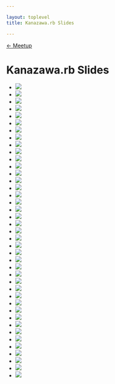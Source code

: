 ```yaml
---

layout: toplevel
title: Kanazawa.rb Slides

---
```


[<- Meetup](./)

Kanazawa.rb Slides
==================
<ul class="slides">
  <li data-date="2014-04-19">
    <a target="_blank" href="http://www.slideshare.net/pharaohkj/heartbleed-33703988?ref=http%3A%2F%2Fwww.slideshare.net%2Fpharaohkj">
      <img src="http://image.slidesharecdn.com/heartbleed-140419020216-phpapp01/95/slide-1-638.jpg?cb=1397890975" />
    </a>
  </li>
  <li data-date="2014-04-19">
    <a target="_blank" href="http://www.slideshare.net/yizawa/octopress">
      <img src="http://image.slidesharecdn.com/octopress-140419001857-phpapp01/95/slide-1-638.jpg?cb=1397885202" />
    </a>
  </li>
  <li data-date="2014-03-15">
    <a target="_blank" href="http://www.slideshare.net/pharaohkj/ss-32339680">
      <img src="http://image.slidesharecdn.com/random-140315014955-phpapp02/95/slide-1-638.jpg?cb=1394866376" />
    </a>
  </li>
  <li data-date="2014-03-15">
    <a target="_blank" href="http://www.slideshare.net/yizawa/rubyffi">
      <img src="http://image.slidesharecdn.com/ffi-140315012934-phpapp01/95/slide-1-638.jpg?cb=1394865070" />
    </a>
  </li>
  <li data-date="2014-02-27">
    <a target="_blank" href="http://www.slideshare.net/yotaichino/ss-31714725">
      <img src="http://image.slidesharecdn.com/random-140227063954-phpapp02/95/slide-1-638.jpg?cb=1393504960" />
    </a>
  </li>
  <li data-date="2014-02-15">
    <a target="_blank" href="http://www.slideshare.net/MakotoTakebayashi1/not-ruby">
      <img src="http://image.slidesharecdn.com/201402meetup18-140215012808-phpapp02/95/slide-1-638.jpg?cb=1392449376" />
    </a>
  </li>
  <li data-date="2014-02-15">
    <a target="_blank" href="https://speakerdeck.com/kkabetani/kanazawa-dot-rb-slides">
      <img src="https://speakerd.s3.amazonaws.com/presentations/5aa8d82078ff013188c26efb74ab2287/slide_0.jpg" />
    </a>
  </li>
  <li data-date="2014-02-15">
    <a target="_blank" href="https://speakerdeck.com/hi104/emberjs-dot-comfalseroutingfalsedemowojian-you">
      <img src="https://speakerd.s3.amazonaws.com/presentations/7bf80930790d013188c26efb74ab2287/slide_0.jpg" />
    </a>
  </li>
  <li data-date="2014-02-15">
    <a target="_blank" href="http://www.slideshare.net/cottondesu/ss-31242666">
      <img src="http://image.slidesharecdn.com/random-140215095920-phpapp02/95/slide-1-638.jpg?cb=1392480306" />
    </a>
  </li>
  <li data-date="2014-02-15">
    <a target="_blank" href="http://www.slideshare.net/tomokazu/textobjects-vims-elegant-function">
      <img src="http://image.slidesharecdn.com/kanazawarb18-140215061858-phpapp02/95/slide-1-638.jpg?cb=1392466867" />
    </a>
  </li>
  <li data-date="2014-02-15">
    <a target="_blank" href="http://www.slideshare.net/takumimurano505/lombok-java">
      <img src="http://image.slidesharecdn.com/lombokjava-140215010446-phpapp01/95/slide-1-638.jpg?cb=1392448059" />
    </a>
  </li>
  <li data-date="2014-02-15">
    <a target="_blank" href="http://www.slideshare.net/yizawa/ntp-ampattack">
      <img src="http://image.slidesharecdn.com/ntp-amp-attack-140215011108-phpapp01/95/slide-1-638.jpg?cb=1392448319" />
    </a>
  </li>
  <li data-date="2014-02-15">
    <a target="_blank" href="https://speakerdeck.com/wtnabe/re-awk">
      <img src="https://speakerd.s3.amazonaws.com/presentations/d1585d20783201315a201214273280ab/slide_0.jpg" />
    </a>
  </li>
  <li data-date="2014-02-15">
    <a target="_blank" href="https://speakerdeck.com/wtnabe/learned-in-the-past-helps-me">
      <img src="https://speakerd.s3.amazonaws.com/presentations/3b1bc6407834013117e47a3d3f60dcf4/slide_0.jpg" />
    </a>
  </li>
  <li data-date="2013-11-23">
    <a target="_blank" href="http://www.slideshare.net/yotaichino/web2py4beginner">
      <img src="http://image.slidesharecdn.com/web2py4beginner-131123012714-phpapp02/95/slide-1-638.jpg?cb=1385191848" />
    </a>
  </li>
  <li data-date="2013-11-23">
    <a target="_blank" href="https://speakerdeck.com/wtnabe/learning-rubys-dynamism-with-rails">
      <img src="https://speakerd.s3.amazonaws.com/presentations/f0954410380d013196a71a9d6806e3ee/slide_0.jpg" />
    </a>
  </li>
  <li data-date="2013-11-23">
    <a target="_blank" href="http://www.slideshare.net/yizawa/getting-started-with-ror4-bs3">
      <img src="http://image.slidesharecdn.com/gettingstargedwithror4bs3-131122234806-phpapp02/95/slide-1-638.jpg?cb=1385185780" />
    </a>
  </li>
  <li data-date="2013-10-20">
    <a target="_blank" href="http://www.slideshare.net/yizawa/ss-27372185">
      <img src="http://image.slidesharecdn.com/random-131019230839-phpapp01/95/slide-1-638.jpg?cb=1382242185" />
    </a>
  </li>
  <li data-date="2013-10-19">
    <a target="_blank" href="https://speakerdeck.com/wtnabe/testing-framework-intro">
      <img src="https://speakerd.s3.amazonaws.com/presentations/feb0ab501b880131be877a49242921bf/slide_0.jpg" />
    </a>
  </li>
  <li data-date="2013-10-19">
    <a target="_blank" href="https://speakerdeck.com/kkabetani/rspechazimemasita">
      <img src="https://speakerd.s3.amazonaws.com/presentations/61df93b01b87013142011a0358ec46ef/slide_0.jpg" />
    </a>
  </li>
  <li data-date="2013-10-19">
    <a target="_blank" href="https://speakerdeck.com/wtnabe/ordinary-practices">
      <img src="https://speakerd.s3.amazonaws.com/presentations/46a789201ba50131a9d202993f0ac9bb/slide_0.jpg" />
    </a>
  </li>
  <li data-date="2013-09-28">
    <a target="_blank" href="https://speakerdeck.com/wtnabe/search-and-destroy-in-ruby">
      <img src="https://speakerd.s3.amazonaws.com/presentations/7f558fe00ae20131d1e476d27cbbb36b/slide_0.jpg" />
    </a>
  </li>
  <li data-date="2013-08-25">
    <a target="_blank" href="http://www.slideshare.net/tomokazu/kanazawa-rb-12pub">
      <img src="http://image.slidesharecdn.com/kanazawarb12pub-130824210857-phpapp01/95/slide-1-638.jpg?cb=1379469008" />
    </a>
  </li>
  <li data-date="2013-08-24">
    <a target="_blank" href="http://www.slideshare.net/rch850/capify-all">
      <img src="http://image.slidesharecdn.com/capifyall-130824004103-phpapp02/95/slide-1-638.jpg?cb=1377322954" />
    </a>
  </li>
  <li data-date="2013-08-24">
    <a target="_blank" href="https://speakerdeck.com/shirokuro331/hello-docpad">
      <img src="https://speakerd.s3.amazonaws.com/presentations/0370c280eec70130026236a0670cc949/slide_0.jpg" />
    </a>
  </li>
  <li data-date="2013-08-24">
    <a target="_blank" href="http://www.slideshare.net/yizawa/rubydsl-25541986">
      <img src="http://image.slidesharecdn.com/dsl-130823235114-phpapp01/95/slide-1-638.jpg?cb=1377319918" />
    </a>
  </li>
  <li data-date="2013-06-16">
    <a target="_blank" href="http://www.slideshare.net/cottondesu/git-23054387">
      <img src="http://image.slidesharecdn.com/git-130616015346-phpapp02/95/slide-1-638.jpg?cb=1371648102" />
    </a>
  </li>
  <li data-date="2013-06-16">
    <a target="_blank" href="http://www.slideshare.net/tomokazu/githubs-hub">
      <img src="http://image.slidesharecdn.com/kanazawarb101-130615193705-phpapp02/95/slide-1-638.jpg?cb=1371398559" />
    </a>
  </li>
  <li data-date="2013-06-16">
    <a target="_blank" href="http://www.slideshare.net/tomokazu/kanazawa-rb-102">
      <img src="http://image.slidesharecdn.com/kanazawarb102-130615193942-phpapp02/95/slide-1-638.jpg?cb=1371343268" />
    </a>
  </li>
  <li data-date="2013-05-25">
    <a target="_blank" href="http://www.slideshare.net/yizawa/pow-21874326">
      <img src="http://image.slidesharecdn.com/pow-130525005539-phpapp02/95/slide-1-638.jpg?cb=1369461379" />
    </a>
  </li>
  <li data-date="2013-04-20">
    <a target="_blank" href="http://www.slideshare.net/yizawa/rvm-server">
      <img src="http://image.slidesharecdn.com/rvm-server-130420022229-phpapp02/95/slide-1-638.jpg?cb=1366442747" />
    </a>
  </li>
  <li data-date="2013-03-31">
    <a target="_blank" href="http://www.slideshare.net/yizawa/try-17934332">
      <img src="http://image.slidesharecdn.com/try-130330221243-phpapp02/95/slide-1-638.jpg?cb=1364699602" />
    </a>
  </li>
  <li data-date="2013-03-31">
    <a target="_blank" href="http://www.slideshare.net/okamototakuyasr2/meetup-7lt1">
      <img src="http://image.slidesharecdn.com/meetup-7-lt-1-130330221833-phpapp01/95/slide-1-638.jpg?cb=1364700060" />
    </a>
  </li>
  <li data-date="2013-03-30">
    <a target="_blank" href="http://www.slideshare.net/hiranabe/project-facilitation-at-kanazawarb">
      <img src="http://image.slidesharecdn.com/projectfacilitation20130330-kanazawa-rb-130330091655-phpapp02/95/slide-1-638.jpg?cb=1364653055" />
    </a>
  </li>
  <li data-date="2013-03-28">
    <a target="_blank" href="https://speakerdeck.com/kawaguti/so-agile-is-what">
      <img src="https://speakerd.s3.amazonaws.com/presentations/755170a07a1e0130222e12313809347f/slide_0.jpg" />
    </a>
  </li>
  <li data-date="2013-02-20">
    <a target="_blank" href="http://www.slideshare.net/IIJ_MOGOK/kanazawarb-slideshare">
      <img src="http://image.slidesharecdn.com/kanazawarb-slideshare-130219202417-phpapp02/95/slide-1-638.jpg?cb=1361338515" />
    </a>
  </li>
  <li data-date="2013-02-17">
    <a target="_blank" href="http://www.slideshare.net/KeisukeKita/sqale">
      <img src="http://image.slidesharecdn.com/sqale-130216203846-phpapp01/95/slide-1-638.jpg?cb=1361069743" />
    </a>
  </li>
  <li data-date="2013-02-17">
    <a target="_blank" href="http://www.slideshare.net/tomokazu/kanazawa-rb-06">
      <img src="http://image.slidesharecdn.com/kanazawarb06-130216195854-phpapp01/95/slide-1-638.jpg?cb=1361066894" />
    </a>
  </li>
  <li data-date="2012-08-19">
    <a target="_blank" href="https://speakerdeck.com/u/izawa/p/playing-with-jax">
      <img src="https://speakerd.s3.amazonaws.com/presentations/50304611edfca8000201146b/slide_0.jpg" />
    </a>
  </li>
  <li data-date="2012-08-18">
    <a target="_blank" href="https://speakerdeck.com/u/mitukiii/p/orefalse-ruby-huan-jing-wojian-ro-~-baribari~">
      <img src="https://speakerd.s3.amazonaws.com/presentations/502f3e2c9a533c000201ed43/slide_0.jpg" />
    </a>
  </li>
  <li data-date="2012-08-18">
    <a target="_blank" href="https://speakerdeck.com/u/wtnabe/p/beginning-ruby-with-markdown-and-more">
      <img src="https://speakerd.s3.amazonaws.com/presentations/502f05d721ffdc0002015658/slide_0.jpg" />
    </a>
  </li>
</ul>

